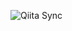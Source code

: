![Qiita Sync](https://github.com/tack-yabeQuartile/qiita-sync/actions/workflows/qiita_sync_check.yml/badge.svg)
